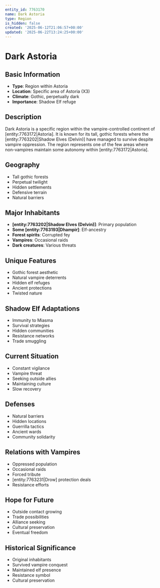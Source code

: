 ```yaml
---
entity_id: 7763170
name: Dark Astoria
type: Region
is_hidden: false
created: '2025-06-12T21:06:57+00:00'
updated: '2025-06-22T13:24:25+00:00'
---
```


# Dark Astoria

## Basic Information

- **Type**: Region within Astoria
- **Location**: Specific area of Astoria (X3)
- **Climate**: Gothic, perpetually dark
- **Importance**: Shadow Elf refuge

## Description

Dark Astoria is a specific region within the vampire-controlled continent of [entity:7763172|Astoria]. It is known for its tall, gothic forests where the [entity:7763202|Shadow Elves (Delvin)] have managed to survive despite vampire oppression. The region represents one of the few areas where non-vampires maintain some autonomy within [entity:7763172|Astoria].

## Geography

- Tall gothic forests
- Perpetual twilight
- Hidden settlements
- Defensive terrain
- Natural barriers

## Major Inhabitants

- **[entity:7763202|Shadow Elves (Delvin)]**: Primary population
- **Some [entity:7763193|Dhampir]**: Elf-ancestry
- **Forest spirits**: Corrupted fey
- **Vampires**: Occasional raids
- **Dark creatures**: Various threats

## Unique Features

- Gothic forest aesthetic
- Natural vampire deterrents
- Hidden elf refuges
- Ancient protections
- Twisted nature

## Shadow Elf Adaptations

- Immunity to Miasma
- Survival strategies
- Hidden communities
- Resistance networks
- Trade smuggling

## Current Situation

- Constant vigilance
- Vampire threat
- Seeking outside allies
- Maintaining culture
- Slow recovery

## Defenses

- Natural barriers
- Hidden locations
- Guerrilla tactics
- Ancient wards
- Community solidarity

## Relations with Vampires

- Oppressed population
- Occasional raids
- Forced tribute
- [entity:7763231|Drow] protection deals
- Resistance efforts

## Hope for Future

- Outside contact growing
- Trade possibilities
- Alliance seeking
- Cultural preservation
- Eventual freedom

## Historical Significance

- Original inhabitants
- Survived vampire conquest
- Maintained elf presence
- Resistance symbol
- Cultural preservation